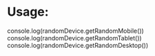 # Usage:

console.log(randomDevice.getRandomMobile())
console.log(randomDevice.getRandomTablet())
console.log(randomDevice.getRandomDesktop())
